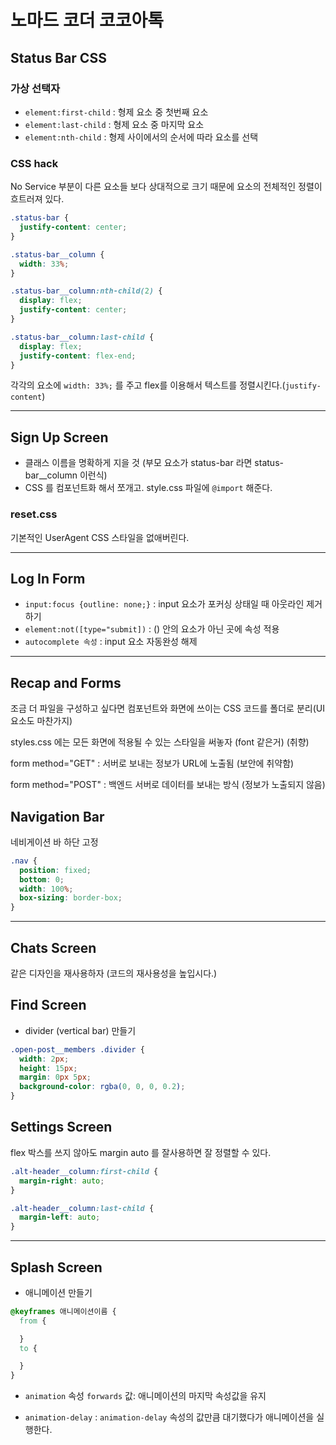 # 노마드 코더 코코아톡

## Status Bar CSS

### 가상 선택자

- `element:first-child` : 형제 요소 중 첫번째 요소
- `element:last-child` : 형제 요소 중 마지막 요소
- `element:nth-child` : 형제 사이에서의 순서에 따라 요소를 선택

### CSS hack

No Service 부분이 다른 요소들 보다 상대적으로 크기 때문에 요소의 전체적인 정렬이 흐트러져 있다.

```CSS
.status-bar {
  justify-content: center;
}

.status-bar__column {
  width: 33%;
}

.status-bar__column:nth-child(2) {
  display: flex;
  justify-content: center;
}

.status-bar__column:last-child {
  display: flex;
  justify-content: flex-end;
}
```

각각의 요소에 `width: 33%;` 를 주고 flex를 이용해서 텍스트를 정렬시킨다.(`justify-content`)

---

## Sign Up Screen

- 클래스 이름을 명확하게 지을 것 (부모 요소가 status-bar 라면 status-bar\_\_column 이런식)
- CSS 를 컴포넌트화 해서 쪼개고. style.css 파일에 `@import` 해준다.

### reset.css

기본적인 UserAgent CSS 스타일을 없애버린다.

---

## Log In Form

- `input:focus {outline: none;}` : input 요소가 포커싱 상태일 때 아웃라인 제거하기
- `element:not([type="submit])` : () 안의 요소가 아닌 곳에 속성 적용
- `autocomplete 속성` : input 요소 자동완성 해제

---

## Recap and Forms

조금 더 파일을 구성하고 싶다면 컴포넌트와 화면에 쓰이는 CSS 코드를 폴더로 분리(UI 요소도 마찬가지)

styles.css 에는 모든 화면에 적용될 수 있는 스타일을 써놓자 (font 같은거) (취향)

form method="GET" : 서버로 보내는 정보가 URL에 노출됨 (보안에 취약함)

form method="POST" : 백엔드 서버로 데이터를 보내는 방식 (정보가 노출되지 않음)

## Navigation Bar

네비게이션 바 하단 고정

```CSS
.nav {
  position: fixed;
  bottom: 0;
  width: 100%;
  box-sizing: border-box;
}
```

---

## Chats Screen

같은 디자인을 재사용하자 (코드의 재사용성을 높입시다.)

## Find Screen

- divider (vertical bar) 만들기

```CSS
.open-post__members .divider {
  width: 2px;
  height: 15px;
  margin: 0px 5px;
  background-color: rgba(0, 0, 0, 0.2);
}
```

## Settings Screen

flex 박스를 쓰지 않아도 margin auto 를 잘사용하면 잘 정렬할 수 있다.

```CSS
.alt-header__column:first-child {
  margin-right: auto;
}

.alt-header__column:last-child {
  margin-left: auto;
}
```

---

## Splash Screen

- 애니메이션 만들기

```CSS
@keyframes 애니메이션이름 {
  from {

  }
  to {

  }
}
```

- `animation` 속성 `forwards` 값: 애니메이션의 마지막 속성값을 유지

- `animation-delay` : `animation-delay` 속성의 값만큼 대기했다가 애니메이션을 실행한다.
